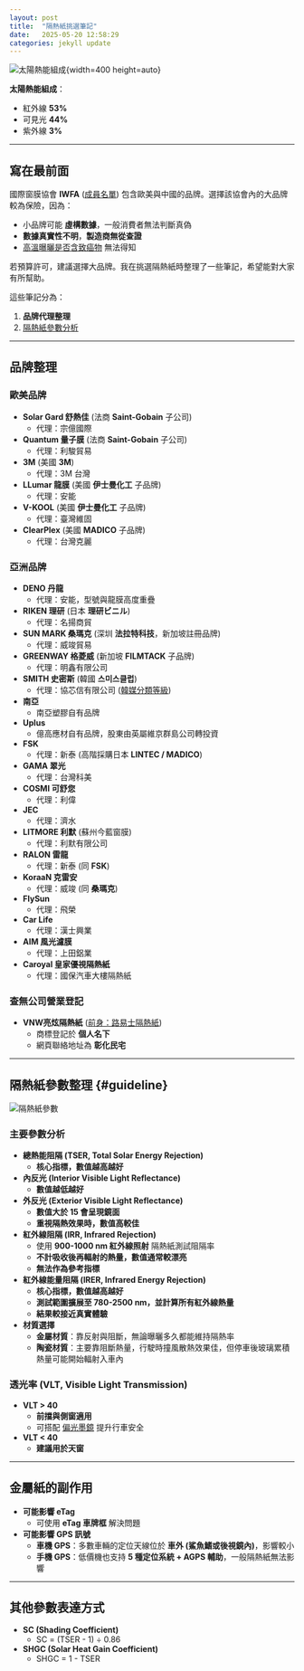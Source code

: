 ```yaml
---
layout: post
title:  "隔熱紙挑選筆記"
date:   2025-05-20 12:58:29
categories: jekyll update
---
```


![太陽熱能組成](https://attach.mobile01.com/attach/202401/mobile01-f399ed6b775373389192ea6c2e592f0b.png#pic_center){width=400 height=auto}

**太陽熱能組成**：
- 紅外線 **53%**
- 可見光 **44%**
- 紫外線 **3%**

---

## 寫在最前面

國際窗膜協會 **IWFA** ([成員名單](https://iwfa.com/manufacturers/)) 包含歐美與中國的品牌。選擇該協會內的大品牌較為保險，因為：
- 小品牌可能 **虛構數據**，一般消費者無法判斷真偽
- **數據真實性不明**，**製造商無從查證**
- [高溫曝曬是否含致癌物](https://solargard.com.tw/news_detail.php?id=85) 無法得知

若預算許可，建議選擇大品牌。我在挑選隔熱紙時整理了一些筆記，希望能對大家有所幫助。

這些筆記分為：
1. **品牌代理整理**
2. [隔熱紙參數分析](#guideline)

---

## 品牌整理

### 歐美品牌
- **Solar Gard 舒熱佳** (法商 **Saint-Gobain** 子公司) 
    - 代理：宗億國際
- **Quantum 量子膜** (法商 **Saint-Gobain** 子公司) 
    - 代理：利駿貿易
- **3M** (美國 **3M**) 
    - 代理：3M 台灣
- **LLumar 龍膜** (美國 **伊士曼化工** 子品牌) 
    - 代理：安能
- **V-KOOL** (美國 **伊士曼化工** 子品牌) 
    - 代理：臺灣維固
- **ClearPlex** (美國 **MADICO** 子品牌) 
    - 代理：台灣克麗

### 亞洲品牌
- **DENO 丹龍** 
    - 代理：安能，型號與龍膜高度重疊
- **RIKEN 理研** (日本 **理研ビニル**) 
    - 代理：名揚商貿
- **SUN MARK 桑瑪克** (深圳 **法拉特科技**，新加坡註冊品牌) 
    - 代理：威竣貿易
- **GREENWAY 格菱威** (新加坡 **FILMTACK** 子品牌) 
    - 代理：明鑫有限公司
- **SMITH 史密斯** (韓國 **스미스클럽**) 
    - 代理：協芯信有限公司 ([韓媒分類等級](https://kin-phinf.pstatic.net/20230103_15/1672721802851WebVX_JPEG/%EC%8D%AC%ED%8C%85_%EB%B8%8C%EB%9E%9C%EB%93%9C_%EA%B3%84%EA%B8%89.jpg))
- **南亞** 
  - 南亞塑膠自有品牌
- **Uplus** 
  - 億高應材自有品牌，股東由英屬維京群島公司轉投資
- **FSK** 
    - 代理：新泰 (高階採購日本 **LINTEC / MADICO**)
- **GAMA 翠光** 
    - 代理：台灣科美
- **COSMI 可舒您** 
    - 代理：利偉
- **JEC** 
    - 代理：濟水
- **LITMORE 利默** (蘇州今藍窗膜) 
    - 代理：利默有限公司
- **RALON 雷龍** 
    - 代理：新泰 (同 **FSK**)
- **KoraaN 克雷安** 
    - 代理：威竣 (同 **桑瑪克**)
- **FlySun** 
    - 代理：飛榮
- **Car Life** 
    - 代理：漢士興業
- **AIM 風光濾膜** 
    - 代理：上田鋁業
- **Caroyal 皇家優視隔熱紙** 
    - 代理：國保汽車大樓隔熱紙

### **查無公司營業登記**
- **VNW亮炫隔熱紙** ([前身：路易士隔熱紙](https://attach.mobile01.com/attach/202409/mobile01-84fcfca5d205ed72d7429eeff961d05f.jpg))
  - 商標登記於 **個人名下**
  - 網頁聯絡地址為 **彰化民宅**

---

## 隔熱紙參數整理 {#guideline}

![隔熱紙參數](https://attach.mobile01.com/attach/202401/mobile01-f2b6c9636483aacf4bbb1c6b500c8370.png)

### 主要參數分析
- **總熱能阻隔 (TSER, Total Solar Energy Rejection)**
  - **核心指標，數值越高越好**
- **內反光 (Interior Visible Light Reflectance)**
  - **數值越低越好**
- **外反光 (Exterior Visible Light Reflectance)**
  - **數值大於 15 會呈現鏡面**
  - **重視隔熱效果時，數值高較佳**
- **紅外線阻隔 (IRR, Infrared Rejection)**
  - 使用 **900-1000 nm 紅外線照射** 隔熱紙測試阻隔率
  - **不計吸收後再輻射的熱量，數值通常較漂亮**
  - **無法作為參考指標**
- **紅外線能量阻隔 (IRER, Infrared Energy Rejection)**
  - **核心指標，數值越高越好**
  - **測試範圍擴展至 780-2500 nm，並計算所有紅外線熱量**
  - **結果較接近真實體驗**
- **材質選擇**
  - **金屬材質**：靠反射與阻斷，無論曝曬多久都能維持隔熱率
  - **陶瓷材質**：主要靠阻斷熱量，行駛時撞風散熱效果佳，但停車後玻璃累積熱量可能開始輻射入車內

### 透光率 (VLT, Visible Light Transmission)
- **VLT > 40**
  - **前擋與側窗適用**
  - 可搭配 [偏光墨鏡](https://talex.co.jp/scene/drive/) 提升行車安全
- **VLT < 40**
  - **建議用於天窗**

---

## 金屬紙的副作用
- **可能影響 eTag**
  - 可使用 **eTag 車牌框** 解決問題
- **可能影響 GPS 訊號**
  - **車機 GPS**：多數車輛的定位天線位於 **車外 (鯊魚鰭或後視鏡內)**，影響較小
  - **手機 GPS**：低價機也支持 **5 種定位系統 + AGPS 輔助**，一般隔熱紙無法影響

---

## 其他參數表達方式
- **SC (Shading Coefficient)** 
  - SC = (TSER - 1) ÷ 0.86
- **SHGC (Solar Heat Gain Coefficient)** 
  - SHGC = 1 - TSER
